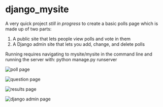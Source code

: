 # django_mysite

A very quick project   *still in progress*   to create a basic polls page which is made up of two parts:

1. A public site that lets people view polls and vote in them
2. A Django admin site that lets you add, change, and delete polls

Running requires navigating to mysite/mysite in the command line and running the server with: python manage.py runserver

![poll page](https://github.com/jo-emalo/django_mysite/blob/master/Screen%20Shot%202018-09-09%20at%2016.24.51.png)

![question page](https://github.com/jo-emalo/django_mysite/blob/master/Screen%20Shot%202018-09-09%20at%2016.32.50.png)

![results page](https://github.com/jo-emalo/django_mysite/blob/master/Screen%20Shot%202018-09-09%20at%2016.33.23.png)

![django admin page](https://github.com/jo-emalo/django_mysite/blob/master/Screen%20Shot%202018-09-09%20at%2016.33.42.png)
